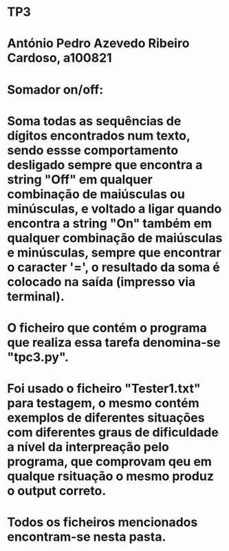 # TP3
# António Pedro Azevedo Ribeiro Cardoso, a100821
# 
# Somador on/off:
# Soma todas as sequências de dígitos encontrados num texto, sendo essse comportamento desligado sempre que encontra a string "Off" em qualquer combinação de maiúsculas ou minúsculas, e voltado a ligar quando encontra a string "On" também em qualquer combinação de maiúsculas e minúsculas, sempre que encontrar o caracter '=', o resultado da soma é colocado na saída (impresso via terminal).
# O ficheiro que contém o programa que realiza essa tarefa denomina-se "tpc3.py".
# Foi usado o ficheiro "Tester1.txt" para testagem, o mesmo contém exemplos de diferentes situações com diferentes graus de dificuldade a nível da interpreação pelo programa, que comprovam qeu em qualque rsituação o mesmo produz o output correto.
# Todos os ficheiros mencionados encontram-se nesta pasta.